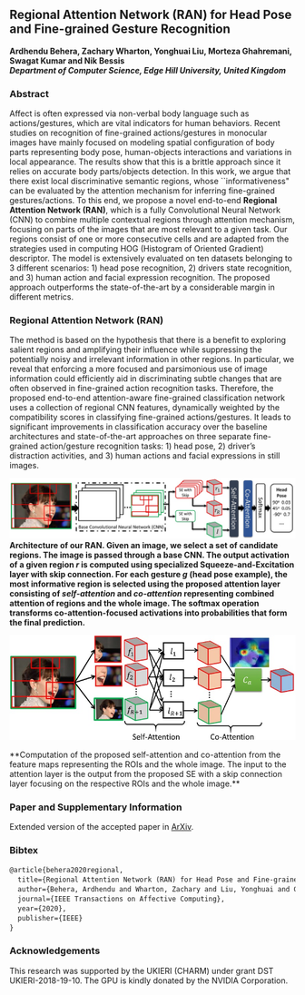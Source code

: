 ## Regional Attention Network (RAN) for Head Pose and Fine-grained Gesture Recognition
**Ardhendu Behera, Zachary Wharton, Yonghuai Liu, Morteza Ghahremani, Swagat Kumar and Nik Bessis**<br>
**_Department of Computer Science, Edge Hill University, United Kingdom_**

### Abstract
Affect is often expressed via non-verbal body language such as actions/gestures, which are vital indicators for human behaviors. Recent studies on recognition of fine-grained actions/gestures in monocular images have mainly focused on modeling spatial configuration of body parts representing body pose, human-objects interactions and variations in local appearance. The results show that this is a brittle approach since it relies on accurate body parts/objects detection. In this work, we argue that there exist local discriminative semantic regions, whose ``informativeness" can be evaluated by the attention mechanism for inferring fine-grained gestures/actions. To this end, we propose a novel end-to-end **Regional Attention Network (RAN)**, which is a fully Convolutional Neural Network (CNN) to combine multiple contextual regions through attention mechanism, focusing on parts of the images that are most relevant to a given task. Our regions consist of one or more consecutive cells and are adapted from the strategies used in computing HOG (Histogram of Oriented Gradient) descriptor. The model is extensively evaluated on ten datasets belonging to 3 different scenarios: 1) head pose recognition, 2) drivers state recognition, and 3) human action and facial expression recognition. The proposed approach outperforms the state-of-the-art by a considerable margin in different metrics. 


### Regional Attention Network (RAN)
The method is based on the hypothesis that there is a benefit to exploring salient regions and amplifying their influence while suppressing the potentially noisy and irrelevant information in other regions. In particular, we reveal that enforcing a more focused and parsimonious use of image information could efficiently aid in discriminating subtle changes that are often observed in fine-grained action recognition tasks. Therefore, the proposed end-to-end attention-aware fine-grained classification network uses a collection of regional CNN features, dynamically weighted by the compatibility scores in classifying fine-grained actions/gestures. It leads to significant improvements in classification accuracy over the baseline architectures and state-of-the-art approaches on three separate fine-grained action/gesture recognition tasks: 1) head pose, 2) driver’s distraction activities, and 3) human actions and facial expressions in still images.

![Image](Overview-new.jpg)
**Architecture of our RAN. Given an image, we select a set of candidate regions. The image is passed through a base CNN. The output activation of a given region _r_ is computed using specialized Squeeze-and-Excitation layer with skip connection. For each gesture _g_ (head pose example), the most informative region is selected using the proposed attention layer consisting of _self-attention_ and _co-attention_ representing combined attention of regions and the whole image. The softmax operation transforms co-attention-focused activations into probabilities that form the final prediction.**

<p align="center">
<img src="Attention-block_new.jpg">
</p>
**Computation of the proposed self-attention and co-attention from the feature maps representing the ROIs and the whole image. The input to the attention layer is the output from the proposed SE with a skip connection layer focusing on the respective ROIs and the whole image.**

### Paper and Supplementary Information
Extended version of the accepted paper in [ArXiv](https://arxiv.org/pdf/2101.06634).

### Bibtex
```markdown
@article{behera2020regional,
  title={Regional Attention Network (RAN) for Head Pose and Fine-grained Gesture Recognition},
  author={Behera, Ardhendu and Wharton, Zachary and Liu, Yonghuai and Ghahremani, Morteza and Kumar, Swagat and Bessis, Nik},
  journal={IEEE Transactions on Affective Computing},
  year={2020},
  publisher={IEEE}
}
```

### Acknowledgements

This research was supported by the UKIERI (CHARM) under grant DST UKIERI-2018-19-10. The GPU is kindly donated by the NVIDIA Corporation.
